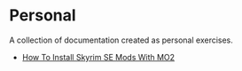 # Personal  
A collection of documentation created as personal exercises.  

* [How To Install Skyrim SE Mods With MO2](./assets/docs/how_to_skyrim.md)
